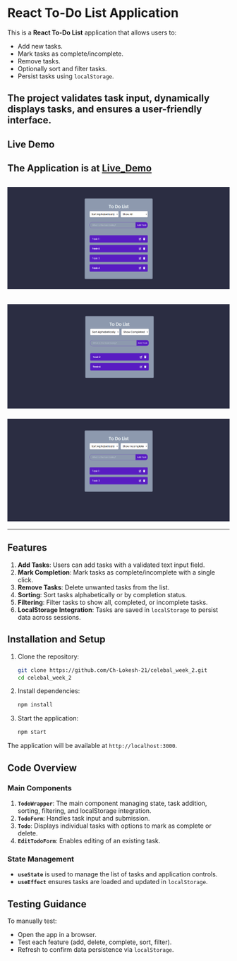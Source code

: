 # React To-Do List Application

This is a **React To-Do List** application that allows users to:
- Add new tasks.
- Mark tasks as complete/incomplete.
- Remove tasks.
- Optionally sort and filter tasks.
- Persist tasks using `localStorage`.

The project validates task input, dynamically displays tasks, and ensures a user-friendly interface.
---
## Live Demo
The Application is at [Live_Demo](https://ch-lokesh-21.github.io/celebal_week_2/)
---

![image1](https://github.com/Ch-Lokesh-21/celebal_week_2/blob/2b7f24868d8d3b581d7197556a212e4e6e5a3427/image.png)
---
![image2](https://github.com/Ch-Lokesh-21/celebal_week_2/blob/2b7f24868d8d3b581d7197556a212e4e6e5a3427/image2.png)
---
![image3](https://github.com/Ch-Lokesh-21/celebal_week_2/blob/2b7f24868d8d3b581d7197556a212e4e6e5a3427/image3.png)

---
## Features

1. **Add Tasks**: Users can add tasks with a validated text input field.
2. **Mark Completion**: Mark tasks as complete/incomplete with a single click.
3. **Remove Tasks**: Delete unwanted tasks from the list.
4. **Sorting**: Sort tasks alphabetically or by completion status.
5. **Filtering**: Filter tasks to show all, completed, or incomplete tasks.
6. **LocalStorage Integration**: Tasks are saved in `localStorage` to persist data across sessions.

## Installation and Setup

1. Clone the repository:
    ```bash
    git clone https://github.com/Ch-Lokesh-21/celebal_week_2.git
    cd celebal_week_2
    ```

2. Install dependencies:
    ```bash
    npm install
    ```

3. Start the application:
    ```bash
    npm start
    ```

The application will be available at `http://localhost:3000`.

## Code Overview

### Main Components

1. **`TodoWrapper`**: The main component managing state, task addition, sorting, filtering, and localStorage integration.
2. **`TodoForm`**: Handles task input and submission.
3. **`Todo`**: Displays individual tasks with options to mark as complete or delete.
4. **`EditTodoForm`**: Enables editing of an existing task.

### State Management
- **`useState`** is used to manage the list of tasks and application controls.
- **`useEffect`** ensures tasks are loaded and updated in `localStorage`.

## Testing Guidance
To manually test:
- Open the app in a browser.
- Test each feature (add, delete, complete, sort, filter).
- Refresh to confirm data persistence via `localStorage`.
